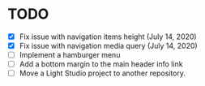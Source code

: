# TODO

- [x] Fix issue with navigation items height (July 14, 2020)
- [x] Fix issue with navigation media query (July 14, 2020)
- [ ] Implement a hamburger menu
- [ ] Add a bottom margin to the main header info link
- [ ] Move a Light Studio project to another repository.
